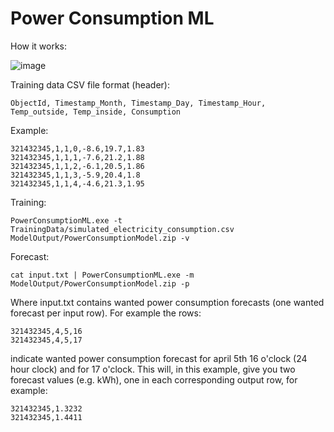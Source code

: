 # Power Consumption ML

How it works:

![image](https://github.com/user-attachments/assets/af0c74c9-d518-470e-83e6-e05c4ffe3681)



Training data CSV file format (header):
```
ObjectId, Timestamp_Month, Timestamp_Day, Timestamp_Hour, Temp_outside, Temp_inside, Consumption
```

Example:

```
321432345,1,1,0,-8.6,19.7,1.83
321432345,1,1,1,-7.6,21.2,1.88
321432345,1,1,2,-6.1,20.5,1.86
321432345,1,1,3,-5.9,20.4,1.8
321432345,1,1,4,-4.6,21.3,1.95
```

Training:
```
PowerConsumptionML.exe -t TrainingData/simulated_electricity_consumption.csv ModelOutput/PowerConsumptionModel.zip -v
```

Forecast:
```
cat input.txt | PowerConsumptionML.exe -m ModelOutput/PowerConsumptionModel.zip -p
```
Where input.txt contains wanted power consumption forecasts (one wanted forecast per input row). For example the rows:

```
321432345,4,5,16 
321432345,4,5,17
```


indicate wanted power consumption forecast for april 5th 16 o'clock (24 hour clock) and for 17 o'clock. This will, in this example, give you two forecast values (e.g. kWh), one in each corresponding output row, for example:
```
321432345,1.3232
321432345,1.4411
```
